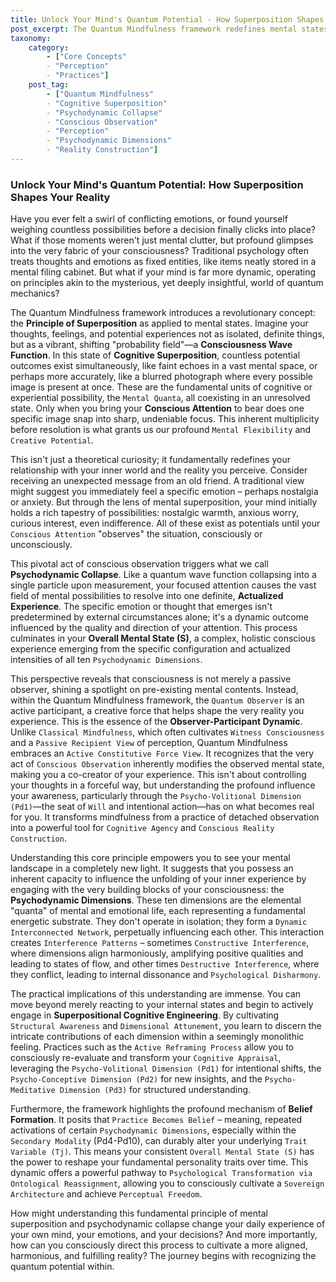 ```yaml
---
title: Unlock Your Mind's Quantum Potential - How Superposition Shapes Your Reality
post_excerpt: The Quantum Mindfulness framework redefines mental states as dynamic "probability fields" in cognitive superposition. This post explores how conscious attention triggers "Psychodynamic Collapse," transforming potential into experienced reality, and empowers readers to actively shape their inner world.
taxonomy:
    category:
        - ["Core Concepts"
        - "Perception"
        - "Practices"]
    post_tag:
        - ["Quantum Mindfulness"
        - "Cognitive Superposition"
        - "Psychodynamic Collapse"
        - "Conscious Observation"
        - "Perception"
        - "Psychodynamic Dimensions"
        - "Reality Construction"]
---
```

### Unlock Your Mind's Quantum Potential: How Superposition Shapes Your Reality

Have you ever felt a swirl of conflicting emotions, or found yourself weighing countless possibilities before a decision finally clicks into place? What if those moments weren't just mental clutter, but profound glimpses into the very fabric of your consciousness? Traditional psychology often treats thoughts and emotions as fixed entities, like items neatly stored in a mental filing cabinet. But what if your mind is far more dynamic, operating on principles akin to the mysterious, yet deeply insightful, world of quantum mechanics?

The Quantum Mindfulness framework introduces a revolutionary concept: the **Principle of Superposition** as applied to mental states. Imagine your thoughts, feelings, and potential experiences not as isolated, definite things, but as a vibrant, shifting "probability field"—a **Consciousness Wave Function**. In this state of **Cognitive Superposition**, countless potential outcomes exist simultaneously, like faint echoes in a vast mental space, or perhaps more accurately, like a blurred photograph where every possible image is present at once. These are the fundamental units of cognitive or experiential possibility, the `Mental Quanta`, all coexisting in an unresolved state. Only when you bring your **Conscious Attention** to bear does one specific image snap into sharp, undeniable focus. This inherent multiplicity before resolution is what grants us our profound `Mental Flexibility` and `Creative Potential`.

This isn't just a theoretical curiosity; it fundamentally redefines your relationship with your inner world and the reality you perceive. Consider receiving an unexpected message from an old friend. A traditional view might suggest you immediately feel a specific emotion – perhaps nostalgia or anxiety. But through the lens of mental superposition, your mind initially holds a rich tapestry of possibilities: nostalgic warmth, anxious worry, curious interest, even indifference. All of these exist as potentials until your `Conscious Attention` "observes" the situation, consciously or unconsciously.

This pivotal act of conscious observation triggers what we call **Psychodynamic Collapse**. Like a quantum wave function collapsing into a single particle upon measurement, your focused attention causes the vast field of mental possibilities to resolve into one definite, **Actualized Experience**. The specific emotion or thought that emerges isn't predetermined by external circumstances alone; it's a dynamic outcome influenced by the quality and direction of your attention. This process culminates in your **Overall Mental State (S)**, a complex, holistic conscious experience emerging from the specific configuration and actualized intensities of all ten `Psychodynamic Dimensions`.

This perspective reveals that consciousness is not merely a passive observer, shining a spotlight on pre-existing mental contents. Instead, within the Quantum Mindfulness framework, the `Quantum Observer` is an active participant, a creative force that helps shape the very reality you experience. This is the essence of the **Observer-Participant Dynamic**. Unlike `Classical Mindfulness`, which often cultivates `Witness Consciousness` and a `Passive Recipient View` of perception, Quantum Mindfulness embraces an `Active Constitutive Force View`. It recognizes that the very act of `Conscious Observation` inherently modifies the observed mental state, making you a co-creator of your experience. This isn't about controlling your thoughts in a forceful way, but understanding the profound influence your awareness, particularly through the `Psycho-Volitional Dimension (Pd1)`—the seat of `Will` and intentional action—has on what becomes real for you. It transforms mindfulness from a practice of detached observation into a powerful tool for `Cognitive Agency` and `Conscious Reality Construction`.

Understanding this core principle empowers you to see your mental landscape in a completely new light. It suggests that you possess an inherent capacity to influence the unfolding of your inner experience by engaging with the very building blocks of your consciousness: the **Psychodynamic Dimensions**. These ten dimensions are the elemental "quanta" of mental and emotional life, each representing a fundamental energetic substrate. They don't operate in isolation; they form a `Dynamic Interconnected Network`, perpetually influencing each other. This interaction creates `Interference Patterns` – sometimes `Constructive Interference`, where dimensions align harmoniously, amplifying positive qualities and leading to states of flow, and other times `Destructive Interference`, where they conflict, leading to internal dissonance and `Psychological Disharmony`.

The practical implications of this understanding are immense. You can move beyond merely reacting to your internal states and begin to actively engage in **Superpositional Cognitive Engineering**. By cultivating `Structural Awareness` and `Dimensional Attunement`, you learn to discern the intricate contributions of each dimension within a seemingly monolithic feeling. Practices such as the `Active Reframing Process` allow you to consciously re-evaluate and transform your `Cognitive Appraisal`, leveraging the `Psycho-Volitional Dimension (Pd1)` for intentional shifts, the `Psycho-Conceptive Dimension (Pd2)` for new insights, and the `Psycho-Meditative Dimension (Pd3)` for structured understanding.

Furthermore, the framework highlights the profound mechanism of **Belief Formation**. It posits that `Practice Becomes Belief` – meaning, repeated activations of certain `Psychodynamic Dimensions`, especially within the `Secondary Modality` (Pd4-Pd10), can durably alter your underlying `Trait Variable (Tj)`. This means your consistent `Overall Mental State (S)` has the power to reshape your fundamental personality traits over time. This dynamic offers a powerful pathway to `Psychological Transformation via Ontological Reassignment`, allowing you to consciously cultivate a `Sovereign Architecture` and achieve `Perceptual Freedom`.

How might understanding this fundamental principle of mental superposition and psychodynamic collapse change your daily experience of your own mind, your emotions, and your decisions? And more importantly, how can you consciously direct this process to cultivate a more aligned, harmonious, and fulfilling reality? The journey begins with recognizing the quantum potential within.